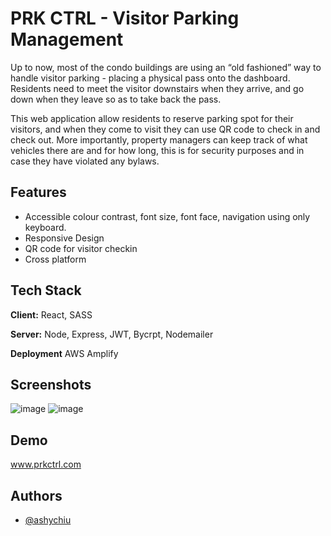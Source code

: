 
# PRK CTRL - Visitor Parking Management
Up to now, most of the condo buildings are using an “old fashioned” way to handle visitor parking - placing a physical pass onto the dashboard. Residents need to meet the visitor downstairs when they arrive, and go down when they leave so as to take back the pass.

This web application allow residents to reserve parking spot for their visitors, and when they come to visit they can use QR code to check in and check out.
More importantly, property managers can keep track of what vehicles there are and for how long, this is for security purposes and in case they have violated any bylaws. 

## Features

- Accessible colour contrast, font size, font face, navigation using only keyboard.
- Responsive Design
- QR code for visitor checkin
- Cross platform


## Tech Stack

**Client:** React, SASS

**Server:** Node, Express, JWT, Bycrpt, Nodemailer 

**Deployment** AWS Amplify


## Screenshots

![image](https://user-images.githubusercontent.com/32230130/151295820-ee37cccf-300d-498b-82dc-e1b77e0ea707.png)
![image](https://user-images.githubusercontent.com/32230130/151296023-58047909-d6ce-4b85-a675-6a69e6765679.png)



## Demo

www.prkctrl.com
## Authors

- [@ashychiu](https://www.github.com/ashychiu)
